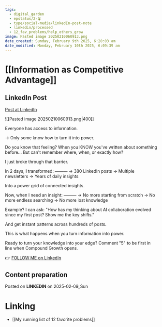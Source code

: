 ```yaml
---
tags:
  - digital_garden
  - epstatus/2-🪴
  - type/social-media/linkedIn-post-note
  - linkedin/processed
  - 12_fav_problems/help_others_grow
image: Pasted image 20250210060913.png
date_created: Sunday, February 9th 2025, 6:20:03 am
date_modified: Monday, February 10th 2025, 6:09:39 am
---
```

# [[Information as Competitive Advantage]]
## LinkedIn Post
[Post at LinkedIn](https://www.linkedin.com/posts/sebastiankamilli_everyone-has-access-to-information-only-activity-7294248681518579712-E-zb?utm_source=share&utm_medium=member_desktop&rcm=ACoAAA1M1pkBgWCYPhT45EpfLiHzViQqRWNCIv4)

![[Pasted image 20250210060913.png|400]]

Everyone has access to information. 

→ Only some know how to turn it into power.

Do you know that feeling?
When you KNOW you've written about something before...
But can't remember where, when, or exactly how?

I just broke through that barrier.

In 2 days, I transformed:
———
→ 380 LinkedIn posts
→ Multiple newsletters
→ Years of daily insights

Into a power grid of connected insights.

Now, when I need an insight:
———
→ No more starting from scratch
→ No more endless searching
→ No more lost knowledge

Example? I can ask:
"How has my thinking about AI collaboration evolved since my first post? 
Show me the key shifts."

And get instant patterns across hundreds of posts.

This is what happens when you turn information into power.

Ready to turn your knowledge into your edge?
Comment "5" to be first in line when Compound Growth opens.


👉 [FOLLOW ME on LinkedIn](https://www.linkedin.com/comm/mynetwork/discovery-see-all?usecase=PEOPLE_FOLLOWS&followMember=sebastiankamilli)

## Content preparation



Posted on **LINKEDIN** on 2025-02-09_Sun
# Linking
+ [[My running list of 12 favorite problems]]